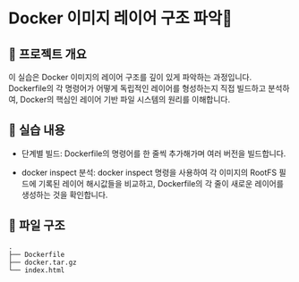 # Docker 이미지 레이어 구조 파악📝
## 📖 프로젝트 개요
이 실습은 Docker 이미지의 레이어 구조를 깊이 있게 파악하는 과정입니다. Dockerfile의 각 명령어가 어떻게 독립적인 레이어를 형성하는지 직접 빌드하고 분석하여, Docker의 핵심인 레이어 기반 파일 시스템의 원리를 이해합니다.

## 🚀 실습 내용
+ 단계별 빌드: Dockerfile의 명령어를 한 줄씩 추가해가며 여러 버전을 빌드합니다.

+ docker inspect 분석: docker inspect 명령을 사용하여 각 이미지의 RootFS 필드에 기록된 레이어 해시값들을 비교하고, Dockerfile의 각 줄이 새로운 레이어를 생성하는 것을 확인합니다.

## 📁 파일 구조
```
.
├── Dockerfile
├── docker.tar.gz
└── index.html
```

